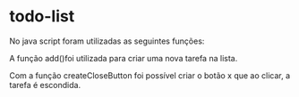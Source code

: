 # todo-list

No java script foram utilizadas as seguintes funções:

A função add()foi utilizada para criar uma nova tarefa na lista.

Com a função createCloseButton foi possível criar o botão x que ao clicar, a tarefa é escondida.

